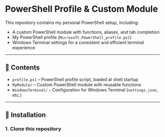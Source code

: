 # PowerShell Profile & Custom Module

This repository contains my personal PowerShell setup, including:

- A custom PowerShell module with functions, aliases, and tab completion  
- My PowerShell profile (`Microsoft.PowerShell_profile.ps1`)  
- Windows Terminal settings for a consistent and efficient terminal experience

---

## 📁 Contents

- `profile.ps1` – PowerShell profile script, loaded at shell startup  
- `MyModule/` – Custom PowerShell module with reusable functions  
- `WindowsTerminal/` – Configuration for Windows Terminal (`settings.json`, etc.)

---

## 🔧 Installation

### 1. Clone this repository

```powershell
